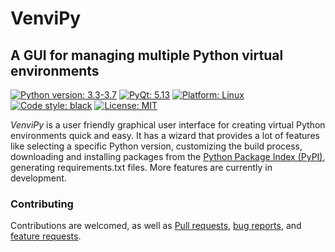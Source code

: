 <!--
<h1 align="center">
<font face="Segoe Print" size="+4">
<i>VenviPy</i>
</font>
</h1>
-->
# VenviPy

## A GUI for managing multiple Python virtual environments

<a href="https://python.org"><img alt="Python version: 3.3-3.7" src="https://img.shields.io/badge/python-3.3%20--%203.9-blue"></a>
<a href="https://pypi.org/project/PyQt5"><img alt="PyQt: 5.13" src="https://img.shields.io/badge/pyqt-v5.13-blue.svg"></a>
<a href="https://www.linux.org/pages/download"><img alt="Platform: Linux" src="https://img.shields.io/badge/platform-linux-darkblue.svg"></a>
<a href="https://github.com/psf/black"><img alt="Code style: black" src="https://img.shields.io/badge/code%20style-black-000000.svg"></a>
<a href="https://github.com/sinusphi/venvipy/blob/master/LICENSE"><img alt="License: MIT" src="https://img.shields.io/badge/license-MIT-darkviolet.svg"></a>

_VenviPy_ is a user friendly graphical user interface for creating virtual Python environments quick and easy. It has a wizard that provides a lot of features like selecting a specific Python version, customizing the build process, downloading and installing packages from the [Python Package Index (PyPI)](https://pypi.org/), generating requirements.txt files. More features are currently in development. 

### Contributing

Contributions are welcomed, as well as [Pull requests](https://github.com/sinusphi/venvipy/pulls), [bug reports](https://github.com/sinusphi/venvipy/issues), and [feature requests](https://github.com/sinusphi/venvipy/issues).

